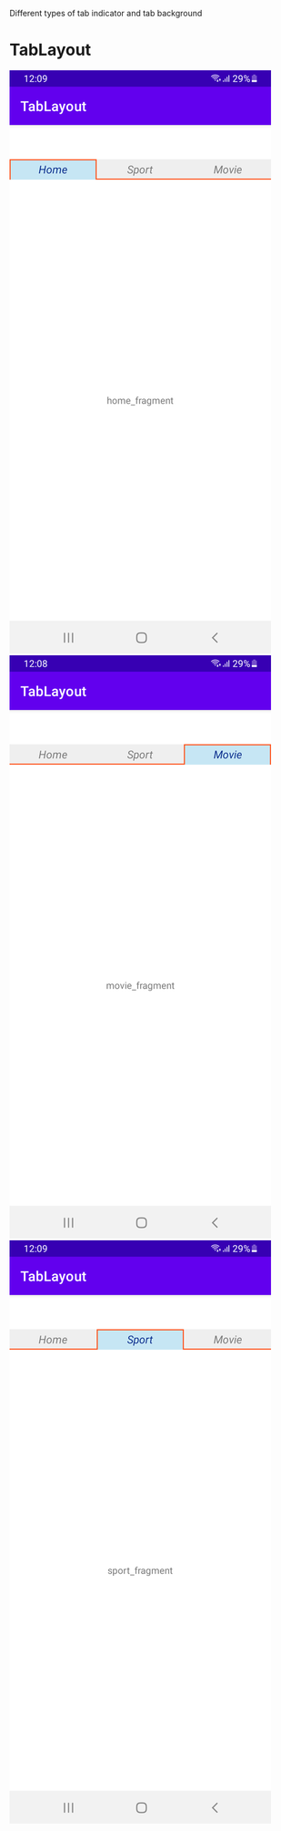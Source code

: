 Different types of tab indicator and tab background
# TabLayout
![alt text](https://github.com/postbox-18/TabLayout/blob/master/Images/home.png)
![alt text](https://github.com/postbox-18/TabLayout/blob/master/Images/movie.png)
![alt text](https://github.com/postbox-18/TabLayout/blob/master/Images/sports.png)
